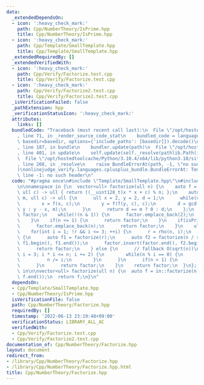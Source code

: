 ```yaml
---
data:
  _extendedDependsOn:
  - icon: ':heavy_check_mark:'
    path: Cpp/NumberTheory/IsPrime.hpp
    title: Cpp/NumberTheory/IsPrime.hpp
  - icon: ':heavy_check_mark:'
    path: Cpp/Template/SmallTemplate.hpp
    title: Cpp/Template/SmallTemplate.hpp
  _extendedRequiredBy: []
  _extendedVerifiedWith:
  - icon: ':heavy_check_mark:'
    path: Cpp/Verify/Factorize.test.cpp
    title: Cpp/Verify/Factorize.test.cpp
  - icon: ':heavy_check_mark:'
    path: Cpp/Verify/Factorize2.test.cpp
    title: Cpp/Verify/Factorize2.test.cpp
  _isVerificationFailed: false
  _pathExtension: hpp
  _verificationStatusIcon: ':heavy_check_mark:'
  attributes:
    links: []
  bundledCode: "Traceback (most recent call last):\n  File \"/opt/hostedtoolcache/Python/3.10.4/x64/lib/python3.10/site-packages/onlinejudge_verify/documentation/build.py\"\
    , line 71, in _render_source_code_stat\n    bundled_code = language.bundle(stat.path,\
    \ basedir=basedir, options={'include_paths': [basedir]}).decode()\n  File \"/opt/hostedtoolcache/Python/3.10.4/x64/lib/python3.10/site-packages/onlinejudge_verify/languages/cplusplus.py\"\
    , line 187, in bundle\n    bundler.update(path)\n  File \"/opt/hostedtoolcache/Python/3.10.4/x64/lib/python3.10/site-packages/onlinejudge_verify/languages/cplusplus_bundle.py\"\
    , line 401, in update\n    self.update(self._resolve(pathlib.Path(included), included_from=path))\n\
    \  File \"/opt/hostedtoolcache/Python/3.10.4/x64/lib/python3.10/site-packages/onlinejudge_verify/languages/cplusplus_bundle.py\"\
    , line 260, in _resolve\n    raise BundleErrorAt(path, -1, \"no such header\"\
    )\nonlinejudge_verify.languages.cplusplus_bundle.BundleErrorAt: Template/SmallTemplate.hpp:\
    \ line -1: no such header\n"
  code: "#pragma once\n#include \"Template/SmallTemplate.hpp\"\n#include \"NumberTheory/IsPrime.hpp\"\
    \n\nnamespace in {\n  vector<ull> factorize(ull n) {\n    auto f = [n](ull x,\
    \ ull c) -> ull { return ((__uint128_t)x * x + c) % n; };\n    auto rho = [f](ull\
    \ m, ull c) -> ull {\n      ull x = 2, y = 2, d = 1;\n      while(d == 1) {\n\
    \        x = f(x, c);\n        y = f(f(y, c), c);\n        d = gcd(x > y ? x -\
    \ y : y - x, m);\n      }\n      return d == m ? 0 : d;\n    };\n    vector<ull>\
    \ factor;\n    while(!(n & 1)) {\n      factor.emplace_back(2);\n      n >>= 1;\n\
    \    }\n    if(n <= 1) {\n      return factor;\n    }\n    if(isPrime(n)) {\n\
    \      factor.emplace_back(n);\n      return factor;\n    }\n    ull r = 0;\n\
    \    for(int i = 1; !r && i <= 3; ++i) {\n      r = rho(n, i);\n    }\n    if(r)\
    \ {\n      auto f1 = factorize(r);\n      auto f2 = factorize(n / r);\n      factor.insert(factor.end(),\
    \ f1.begin(), f1.end());\n      factor.insert(factor.end(), f2.begin(), f2.end());\n\
    \      return factor;\n    } else {\n      // fallback O(sqrt(n))\n      for(ull\
    \ i = 3; i * i <= n; i += 2) {\n        while(n % i == 0) {\n          factor.emplace_back(i);\n\
    \          n /= i;\n        }\n      }\n      if(n > 1) {\n        factor.emplace_back(n);\n\
    \      }\n      return factor;\n    }\n    return factor;\n  }\n}; // namespace\
    \ in\n\nvector<ull> factorize(ull n) {\n  auto f = in::factorize(n);\n  sort(f.begin(),\
    \ f.end());\n  return f;\n}\n"
  dependsOn:
  - Cpp/Template/SmallTemplate.hpp
  - Cpp/NumberTheory/IsPrime.hpp
  isVerificationFile: false
  path: Cpp/NumberTheory/Factorize.hpp
  requiredBy: []
  timestamp: '2022-06-13 23:19:48+09:00'
  verificationStatus: LIBRARY_ALL_AC
  verifiedWith:
  - Cpp/Verify/Factorize.test.cpp
  - Cpp/Verify/Factorize2.test.cpp
documentation_of: Cpp/NumberTheory/Factorize.hpp
layout: document
redirect_from:
- /library/Cpp/NumberTheory/Factorize.hpp
- /library/Cpp/NumberTheory/Factorize.hpp.html
title: Cpp/NumberTheory/Factorize.hpp
---
```


